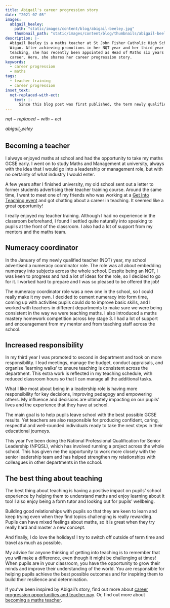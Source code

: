 ```yaml
---
title: Abigail's career progression story
date: "2021-07-05"
images:
  abigail_beeley:
    path: "static/images/content/blog/abigail-beeley.jpg"
    thumbnail_path: "static/images/content/blog/thumbnails/abigail-beeley.jpg"
description: |-
  Abigail Beeley is a maths teacher at St John Fisher Catholic High School in
  Wigan. After achieving promotions in her NQT year and her third year of
  teaching, she has recently been appointed as Head of Maths six years into her
  career. Here, she shares her career progression story.
keywords:
  - career progression
  - maths
tags:
  - teacher training
  - career progression
inset_text:
  nqt-replaced-with-ect:
    text: |-
      Since this blog post was first published, the term newly qualified teacher (NQT) has been replaced with early career teacher (ECT). This describes a teacher in their first two years of teaching.
---
```


$nqt-replaced-with-ect$

$abigail_beeley$

## Becoming a teacher

I always enjoyed maths at school and had the opportunity to take my maths GCSE early. I went on to study Maths and Management at university, always with the idea that I would go into a leadership or management role, but with no certainty of what industry I would enter.

A few years after I finished university, my old school sent out a letter to former students advertising their teacher training course. Around the same time, I went to meet one of my friends who was working at a [Get Into Teaching event](/events/about-get-into-teaching-events) and got chatting about a career in teaching. It seemed like a great opportunity!

I really enjoyed my teacher training. Although I had no experience in the classroom beforehand, I found I settled quite naturally into speaking to pupils at the front of the classroom. I also had a lot of support from my mentors and the maths team.

## Numeracy coordinator

In the January of my newly qualified teacher (NQT) year, my school advertised a numeracy coordinator role. The role was all about embedding numeracy into subjects across the whole school. Despite being an NQT, I was keen to progress and had a lot of ideas for the role, so I decided to go for it. I worked hard to prepare and I was so pleased to be offered the job!

The numeracy coordinator role was a new one in the school, so I could really make it my own. I decided to cement numeracy into form time, coming up with activities pupils could do to improve basic skills, and I worked with teachers in different departments to make sure we were being consistent in the way we were teaching maths. I also introduced a maths mastery homework competition across key stage 3. I had a lot of support and encouragement from my mentor and from teaching staff across the school.

## Increased responsibility

In my third year I was promoted to second in department and took on more responsibility. I lead meetings, manage the budget, conduct appraisals, and organise ‘learning walks’ to ensure teaching is consistent across the department. This extra work is reflected in my teaching schedule, with reduced classroom hours so that I can manage all the additional tasks.

What I like most about being in a leadership role is having more responsibility for key decisions, improving pedagogy and empowering others. My influence and decisions are ultimately impacting on our pupils’ lives and the experience that they have at school.

The main goal is to help pupils leave school with the best possible GCSE results. Yet teachers are also responsible for producing confident, caring, respectful and well-rounded individuals ready to take the next steps in their educational journeys.

This year I’ve been doing the National Professional Qualification for Senior Leadership (NPQSL), which has involved running a project across the whole school. This has given me the opportunity to work more closely with the senior leadership team and has helped strengthen my relationships with colleagues in other departments in the school.

## The best thing about teaching

The best thing about teaching is having a positive impact on pupils’ school experience by helping them to understand maths and enjoy learning about it too! I also enjoy being a form tutor and looking out for pupils’ wellbeing.

Building good relationships with pupils so that they are keen to learn and keep trying even when they find topics challenging is really rewarding. Pupils can have mixed feelings about maths, so it is great when they try really hard and master a new concept.

And finally, I do love the holidays! I try to switch off outside of term time and travel as much as possible.

My advice for anyone thinking of getting into teaching is to remember that you will make a difference, even though it might be challenging at times! When pupils are in your classroom, you have the opportunity to grow their minds and improve their understanding of the world. You are responsible for helping pupils achieve the best possible outcomes and for inspiring them to build their resilience and determination.

If you’ve been inspired by Abigail’s story, find out more about [career progression opportunities and teacher pay](/life-as-a-teacher/pay-and-benefits). Or, find out more about [becoming a maths teacher](/life-as-a-teacher/explore-subjects/maths).

